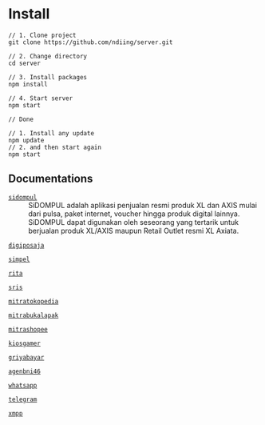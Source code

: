 # Install

```
// 1. Clone project
git clone https://github.com/ndiing/server.git

// 2. Change directory
cd server

// 3. Install packages
npm install

// 4. Start server
npm start

// Done

// 1. Install any update
npm update
// 2. and then start again
npm start
```

## Documentations

<dl>
<dt><a href="./api/sidompul/v1/README.md"><code>sidompul</code></a></dt>
<dd>SiDOMPUL adalah aplikasi penjualan resmi produk XL dan AXIS mulai dari pulsa, paket internet, voucher hingga produk digital lainnya. SiDOMPUL dapat digunakan oleh seseorang yang tertarik untuk berjualan produk XL/AXIS maupun Retail Outlet resmi XL Axiata.</dd>
</dl>
<dl>
<dt><a href="./api/digiposaja/v1/README.md"><code>digiposaja</code></a></dt>
</dl>
<dl>
<dt><a href="./api/simpel/v1/README.md"><code>simpel</code></a></dt>
</dl>
<dl>
<dt><a href="./api/rita/v1/README.md"><code>rita</code></a></dt>
</dl>
<dl>
<dt><a href="./api/sris/v1/README.md"><code>sris</code></a></dt>
</dl>
<dl>
<dt><a href="./api/mitratokopedia/v1/README.md"><code>mitratokopedia</code></a></dt>
</dl>
<dl>
<dt><a href="./api/mitrabukalapak/v1/README.md"><code>mitrabukalapak</code></a></dt>
</dl>
<dl>
<dt><a href="./api/mitrashopee/v1/README.md"><code>mitrashopee</code></a></dt>
</dl>
<dl>
<dt><a href="./api/kiosgamer/v1/README.md"><code>kiosgamer</code></a></dt>
</dl>
<dl>
<dt><a href="./api/griyabayar/v1/README.md"><code>griyabayar</code></a></dt>
</dl>
<dl>
<dt><a href="./api/agenbni46/v1/README.md"><code>agenbni46</code></a></dt>
</dl>
<dl>
<dt><a href="./api/whatsapp/v1/README.md"><code>whatsapp</code></a></dt>
</dl>
<dl>
<dt><a href="./api/telegram/v1/README.md"><code>telegram</code></a></dt>
</dl>
<dl>
<dt><a href="./api/xmpp/v1/README.md"><code>xmpp</code></a></dt>
</dl>
